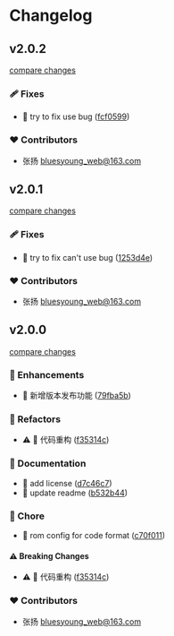 # Changelog


## v2.0.2

[compare changes](https://github.com/BluesYoung-web/young-commit/compare/v2.0.1...v2.0.2)

### 🩹 Fixes

- 🐛  try to fix use bug ([fcf0599](https://github.com/BluesYoung-web/young-commit/commit/fcf0599))

### ❤️ Contributors

- 张扬 <bluesyoung_web@163.com>

## v2.0.1

[compare changes](https://github.com/BluesYoung-web/young-commit/compare/v2.0.0...v2.0.1)

### 🩹 Fixes

- 🐛  try to fix can't use bug ([1253d4e](https://github.com/BluesYoung-web/young-commit/commit/1253d4e))

### ❤️ Contributors

- 张扬 <bluesyoung_web@163.com>

## v2.0.0

[compare changes](https://github.com/BluesYoung-web/young-commit/compare/v1.0.2...v2.0.0)

### 🚀 Enhancements

- 🚀 新增版本发布功能 ([79fba5b](https://github.com/BluesYoung-web/young-commit/commit/79fba5b))

### 💅 Refactors

- ⚠️  💅 代码重构 ([f35314c](https://github.com/BluesYoung-web/young-commit/commit/f35314c))

### 📖 Documentation

- 📖 add license ([d7c46c7](https://github.com/BluesYoung-web/young-commit/commit/d7c46c7))
- 📖 update readme ([b532b44](https://github.com/BluesYoung-web/young-commit/commit/b532b44))

### 🏡 Chore

- 🏡 rom config for code format ([c70f011](https://github.com/BluesYoung-web/young-commit/commit/c70f011))

#### ⚠️ Breaking Changes

- ⚠️  💅 代码重构 ([f35314c](https://github.com/BluesYoung-web/young-commit/commit/f35314c))

### ❤️ Contributors

- 张扬 <bluesyoung_web@163.com>

